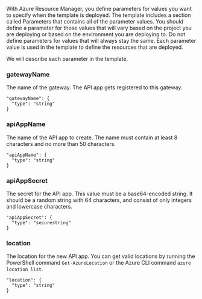 With Azure Resource Manager, you define parameters for values you want to specify when the template is deployed. The template includes a section called Parameters that contains all of the parameter values.
You should define a parameter for those values that will vary based on the project you are deploying or based on the 
environment you are deploying to. Do not define parameters for values that will always stay the same. Each parameter value is used in the template to define the resources that are deployed. 

We will describe each parameter in the template.

### gatewayName

The name of the gateway. The API app gets registered to this gateway.

    "gatewayName": {
      "type": "string"
    }

### apiAppName

The name of the API app to create. The name must contain at least 8 characters and no more than 50 characters.
    
    "apiAppName": {
      "type": "string"
    }

### apiAppSecret

The secret for the API app. This value must be a base64-encoded string. It should be a random string with 64 characters, and consist of only integers and lowercase characters.

    "apiAppSecret": {
      "type": "securestring"
    }

### location

The location for the new API app. You can get valid locations by running the PowerShell command `Get-AzureLocation` or the Azure CLI command `azure location list`.

    "location": {
      "type": "string"
    }


